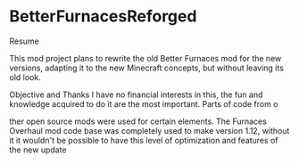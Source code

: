 # BetterFurnacesReforged
Resume

This mod project plans to rewrite the old Better Furnaces 
mod for the new versions, adapting it to the new Minecraft concepts, but without leaving its 
old look.


Objective and Thanks
I have no financial interests in this, the fun and knowledge acquired to do it are the most important.  Parts of code from o

ther open source mods were used for certain elements.  The Furnaces Overhaul mod code base was completely used to make version 1.12, without it it wouldn't be possible to have this level of optimization and features of the new update
